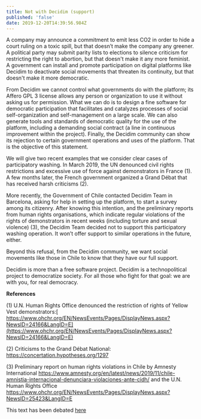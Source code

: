 ```yaml
---
title: Not with Decidim (support)
published: 'false'
date: 2019-12-20T14:39:56.984Z
---
```

A company may announce a commitment to emit less CO2 in order to hide a court ruling on a toxic spill, but that doesn’t make the company any greener. A political party may submit parity lists to elections to silence criticism for restricting the right to abortion, but that doesn't make it any more feminist. A government can install and promote participation on digital platforms like Decidim to deactivate social movements that threaten its continuity, but that doesn't make it more democratic.

From Decidim we cannot control what governments do with the platform; its Affero GPL 3 license allows any person or organization to use it without asking us for permission. What we can do is to design a fine software for democratic participation that facilitates and catalyzes processes of social self-organization and self-management on a large scale. We can also generate tools and standards of democratic quality for the use of the platform, including a demanding social contract (a line in continuous improvement within the project). Finally, the Decidim community can show its rejection to certain government operations and uses of the platform. That is the objective of this statement.

We will give two recent examples that we consider clear cases of participatory washing. In March 2019, the UN denounced civil rights restrictions and excessive use of force against demonstrators in France (1). A few months later, the French government organized a Grand Débat that has received harsh criticisms (2).

More recently, the Government of Chile contacted Decidim Team in Barcelona, asking for help in setting up the platform, to start a survey among its citizenry. After knowing this intention, and the preliminary reports from human rights organisations, which indicate regular violations of the rights of demonstrators in recent weeks (including torture and sexual violence) (3), the Decidim Team decided not to support this participatory washing operation. It won’t offer support to similar operations in the future, either.

Beyond this refusal, from the Decidim community, we want social movements like those in Chile to know that they have our full support.

Decidim is more than a free software project. Decidim is a technopolitical project to democratize society. For all those who fight for that goal: we are with you, for real democracy.



**References**

(1) U.N. Human Rights Office denounced the restriction of rights of Yellow Vest demonstrators:[ https://www.ohchr.org/EN/NewsEvents/Pages/DisplayNews.aspx?NewsID=24166&LangID=E](https://www.ohchr.org/EN/NewsEvents/Pages/DisplayNews.aspx?NewsID=24166&LangID=E)

(2) Criticisms to the Grand Débat National: <https://concertation.hypotheses.org/1297>

(3) Preliminary report on human rights violations in Chile by Amnesty International [](https://www.amnesty.org/es/latest/news/2019/11/chile-amnistia-internacional-denunciara-violaciones-ante-cidh/)<https://www.amnesty.org/en/latest/news/2019/11/chile-amnistia-internacional-denunciara-violaciones-ante-cidh/> and the U.N. Human Rights Office <https://www.ohchr.org/EN/NewsEvents/Pages/DisplayNews.aspx?NewsID=25423&LangID=E>



This text has been debated [here](https://meta.decidim.org/assemblies/PoliticaDecidim/f/1163/)
